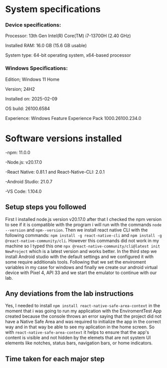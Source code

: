 # System specifications
### Device specifications:
Processor:	13th Gen Intel(R) Core(TM) i7-13700H (2.40 GHz)

Installed RAM:	16.0 GB (15.6 GB usable)

System type:	64-bit operating system, x64-based processor

### Windows Specifications:
Edition;	Windows 11 Home

Version;	24H2

Installed on:	‎2025-‎02-‎09

OS build:	26100.6584

Experience:	Windows Feature Experience Pack 1000.26100.234.0


# Software versions installed
-npm: 11.0.0

-Node.js: v20.17.0

-React Native: 0.81.1 and React-Native-CLI: 2.0.1

-Android Studio: 21.0.7

-VS Code: 1.104.0
## Setup steps you followed
First I installed node.js version v20.17.0 after that I checked the npm version to see if it is compatible with the program i will run with the commands `node --version` and `npm--version`. Then we install react native CLI with the following commands: `npm install -g react-native-cli` and `npm install -g @react-native-community/cli`. However this commands did not work in my machine so I typed this one `npx @react-native-community/cli@latest init NewProject` which is a latest version and works better. In the third step we install Android studio with the default settings and we configured it with some require additionals tools. Following that we set the enviroment variables in my case for windows and finally we create our android virtual device with Pixel 4, API 33 and we start the emulator to continue with our lab.
## Any deviations from the lab instructions
Yes, I needed to install `npm install react-native-safe-area-context` in the moment that i was going to run my application with the EnviromentTest App created because the console throws an error saying that the project did not have a Native Safe Area and was required to initialize the app in the correct way and in that way be able to see my aplication in the home screen. So with `react-native-safe-area-context` it helps to ensure that the app's content is visible and not hidden by the elemets that are not system UI elements like notches, status bars, navigation bars, or home indicators.
## Time taken for each major step
